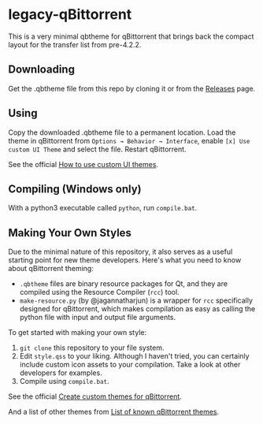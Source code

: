 # legacy-qBittorrent

This is a very minimal qbtheme for qBittorrent that brings back the compact layout for the transfer list from pre-4.2.2.

## Downloading

Get the .qbtheme file from this repo by cloning it or from the [Releases](https://github.com/FoxInFlame/legacy-qBittorrent/releases) page.

## Using

Copy the downloaded .qbtheme file to a permanent location.  Load the theme in qBittorrent from `Options → Behavior → Interface`, enable `[x] Use custom UI Theme` and select the file.  Restart qBittorrent.

See the official [How to use custom UI themes](https://github.com/qbittorrent/qBittorrent/wiki/How-to-use-custom-UI-themes).

## Compiling (Windows only)

With a python3 executable called `python`, run `compile.bat`.

## Making Your Own Styles

Due to the minimal nature of this repository, it also serves as a useful starting point for new theme developers. Here's what you need to know about qBittorrent theming:

- `.qbtheme` files are binary resource packages for Qt, and they are compiled using the Resource Compiler (`rcc`) tool.
- `make-resource.py` (by @jagannatharjun) is a wrapper for `rcc` specifically designed for qBittorrent, which makes compilation as easy as calling the python file with input and output file arguments.

To get started with making your own style:

1. `git clone` this repository to your file system.
2. Edit `style.qss` to your liking. Although I haven't tried, you can certainly include custom icon assets to your compilation. Take a look at other developers for examples.
3. Compile using `compile.bat`.

See the official [Create custom themes for qBittorrent](https://github.com/qbittorrent/qBittorrent/wiki/Create-custom-themes-for-qBittorrent).

And a list of other themes from [List of known qBittorrent themes](https://github.com/qbittorrent/qBittorrent/wiki/List-of-known-qBittorrent-themes).
